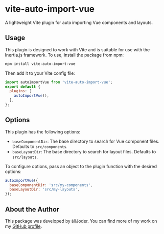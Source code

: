 # vite-auto-import-vue
A lightweight Vite plugin for auto importing Vue components and layouts.

## Usage
This plugin is designed to work with Vite and is suitable for use with the Inertia.js framework. To use, install the package from npm:

```sh
npm install vite-auto-import-vue
```

Then add it to your Vite config file:

```js
import autoImportVue from 'vite-auto-import-vue';
export default {
  plugins: [
    autoImportVue(),
  ],
};
```

## Options
This plugin has the following options:

- `baseComponentDir`: The base directory to search for Vue component files. Defaults to `src/components`.
- `baseLayoutDir`: The base directory to search for layout files. Defaults to `src/layouts`.

To configure options, pass an object to the plugin function with the desired options:

```js
autoImportVue({
  baseComponentDir: 'src/my-components',
  baseLayoutDir: 'src/my-layouts',
});
```

## About the Author
This package was developed by áliJoder. You can find more of my work on my [GitHub profile](https://github.com/unknownman).

